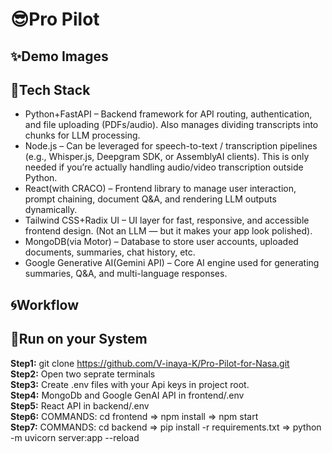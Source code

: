 # 😎Pro Pilot

## ✨Demo Images

## 🧲Tech Stack

 - Python+FastAPI – Backend framework for API routing, authentication, and file uploading (PDFs/audio). Also manages dividing transcripts into chunks for LLM processing.
 - Node.js – Can be leveraged for speech-to-text / transcription pipelines (e.g., Whisper.js, Deepgram SDK, or AssemblyAI clients). This is only needed if you’re actually handling audio/video transcription outside Python.
 - React(with CRACO) – Frontend library to manage user interaction, prompt chaining, document Q&A, and rendering LLM outputs dynamically.
 - Tailwind CSS+Radix UI – UI layer for fast, responsive, and accessible frontend design. (Not an LLM — but it makes your app look polished).
 - MongoDB(via Motor) – Database to store user accounts, uploaded documents, summaries, chat history, etc.
 - Google Generative AI(Gemini API) – Core AI engine used for generating summaries, Q&A, and multi-language responses.

## 🌀Workflow

## 🌊Run on your System

 **Step1:** git clone https://github.com/V-inaya-K/Pro-Pilot-for-Nasa.git<br />
 **Step2:** Open two seprate terminals<br />
 **Step3:** Create .env files with your Api keys in project root.<br />
 **Step4:** MongoDb and Google GenAI API in frontend/.env<br />
 **Step5:** React API in backend/.env<br />
 **Step6:** COMMANDS: cd frontend => npm install => npm start<br />
 **Step7:** COMMANDS: cd backend => pip install -r requirements.txt => python -m uvicorn server:app --reload
 
